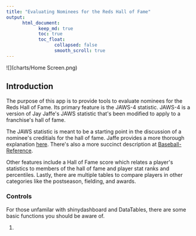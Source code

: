 ```yaml
---
title: "Evaluating Nominees for the Reds Hall of Fame"
output:
      html_document:
            keep_md: true
            toc: true
            toc_float:
                  collapsed: false
                  smooth_scroll: true
---
```


![](charts/Home Screen.png)

## Introduction

The purpose of this app is to provide tools to evaluate nominees for the Reds Hall of Fame. Its primary feature is the JAWS-4 statistic. JAWS-4 is a version of Jay Jaffe's JAWS statistic that's been modified to apply to a franchise's hall of fame.

The JAWS statistic is meant to be a starting point in the discussion of a nominee's creditials for the hall of fame. Jaffe provides a more thorough explanation [here](https://www.si.com/mlb/2017/11/27/hall-fame-jaws-intro-2018-ballot). There's also a more succinct description at [Baseball-Reference](https://www.baseball-reference.com/about/jaws.shtml).

Other features include a Hall of Fame score which relates a player's statistics to members of the hall of fame and player stat ranks and percentiles. Lastly, there are multiple tables to compare players in other categories like the postseason, fielding, and awards.

### Controls

For those unfamilar with shinydashboard and DataTables, there are some basic functions you should be aware of.

1.
